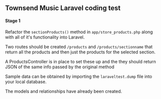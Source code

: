 ## Townsend Music Laravel coding test

<h4>Stage 1</h4>
<p>Refactor the <code>sectionProducts()</code> method in <code>app/store_products.php</code> along with all of it's functionality into Laravel.</p>
<p>Two routes should be created <code>/products</code> and <code>/products/sectionname</code> that return all the products and then just the products for the selected section.</p>
<p>A ProductsController is in place to set these up and the they should return JSON of the same info passed by the original method</p> 
<p>Sample data can be obtained by importing the <code>laraveltest.dump</code> file into your local database.</p>
<p>The models and relationships have already been created.</p>
